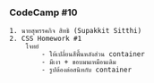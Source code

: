 ### CodeCamp #10
    1. นายสุพรรคกิจ สิทธิ (Supakkit Sitthi)
    2. CSS Homework #1
        โจทย์
            - ให้เปลี่ยนสีพื้นหลังส่วน container
            - มีเงา + ขอบมนเหมือนเดิม
            - รูปต้องต่อสนิทกับ container